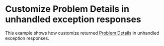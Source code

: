 # Customize Problem Details in unhandled exception responses

This example shows how customize returned [Problem Details](https://www.rfc-editor.org/rfc/rfc7807) in unhandled exception responses.